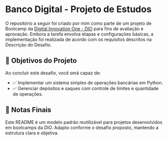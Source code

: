 # Banco Digital - Projeto de Estudos

O repositório a seguir foi criado por mim como parte de um projeto de Bootcamp da [Digital Innovation One - DIO](https://web.dio.me/home) para fins de avaliação e aprovação. Embora a tarefa envolva etapas e configurações básicas, a implementação foi realizada de acordo com os requisitos descritos na Descrição do Desafio.

## 🎯 Objetivos do Projeto

Ao concluir este desafio, você será capaz de:

- ✅ Implementar um sistema simples de operações bancárias em Python.
- ✅ Gerenciar depósitos e saques com controle de limites e quantidade de operações.

## 🧾 Notas Finais

Este README é um modelo padrão reutilizável para projetos desenvolvidos em bootcamps da DIO.
Adapto conforme o desafio proposto, mantendo a estrutura clara e objetiva.
